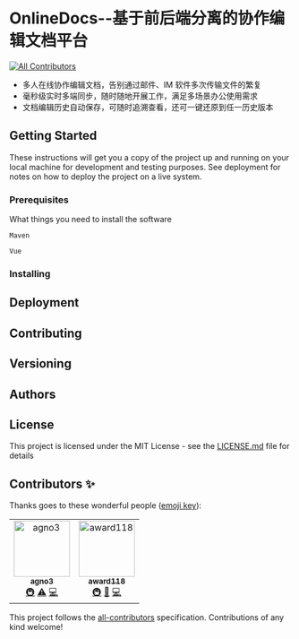 # OnlineDocs--基于前后端分离的协作编辑文档平台
[![All Contributors](https://img.shields.io/badge/all_contributors-2-orange.svg?style=flat-square)](#contributors)

* 多人在线协作编辑文档，告别通过邮件、IM 软件多次传输文件的繁复
* 毫秒级实时多端同步，随时随地开展工作，满足多场景办公使用需求
* 文档编辑历史自动保存，可随时追溯查看，还可一键还原到任一历史版本

## Getting Started

These instructions will get you a copy of the project up and running on your local machine for development and testing purposes. See deployment for notes on how to deploy the project on a live system.

### Prerequisites

What things you need to install the software

```
Maven

Vue
```

### Installing


## Deployment


## Contributing


## Versioning


## Authors


## License

This project is licensed under the MIT License - see the [LICENSE.md](LICENSE.md) file for details

## Contributors ✨

Thanks goes to these wonderful people ([emoji key](https://allcontributors.org/docs/en/emoji-key)):

<!-- ALL-CONTRIBUTORS-LIST:START - Do not remove or modify this section -->
<!-- prettier-ignore -->
<table>
  <tr>
    <td align="center"><a href="https://agno3xzy.github.io"><img src="https://avatars3.githubusercontent.com/u/35889675?v=4" width="100px;" alt="agno3"/><br /><sub><b>agno3</b></sub></a><br /><a href="#infra-agno3xzy" title="Infrastructure (Hosting, Build-Tools, etc)">🚇</a> <a href="https://github.com/agno3xzy/Online-Docs/commits?author=agno3xzy" title="Tests">⚠️</a> <a href="https://github.com/agno3xzy/Online-Docs/commits?author=agno3xzy" title="Code">💻</a></td>
    <td align="center"><a href="https://github.com/award118"><img src="https://avatars1.githubusercontent.com/u/43327595?v=4" width="100px;" alt="award118"/><br /><sub><b>award118</b></sub></a><br /><a href="#infra-award118" title="Infrastructure (Hosting, Build-Tools, etc)">🚇</a> <a href="https://github.com/agno3xzy/Online-Docs/commits?author=award118" title="Documentation">📖</a> <a href="https://github.com/agno3xzy/Online-Docs/commits?author=award118" title="Code">💻</a></td>
  </tr>
</table>

<!-- ALL-CONTRIBUTORS-LIST:END -->

This project follows the [all-contributors](https://github.com/all-contributors/all-contributors) specification. Contributions of any kind welcome!